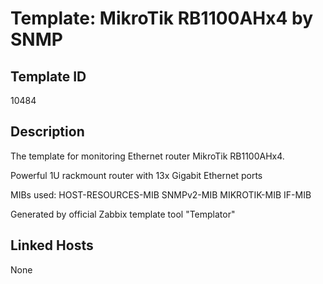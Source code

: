 # Template: MikroTik RB1100AHx4 by SNMP

## Template ID
10484

## Description
The template for monitoring Ethernet router MikroTik RB1100AHx4.

Powerful 1U rackmount router with 13x Gigabit Ethernet ports

MIBs used:
HOST-RESOURCES-MIB
SNMPv2-MIB
MIKROTIK-MIB
IF-MIB

Generated by official Zabbix template tool "Templator"

## Linked Hosts
None

